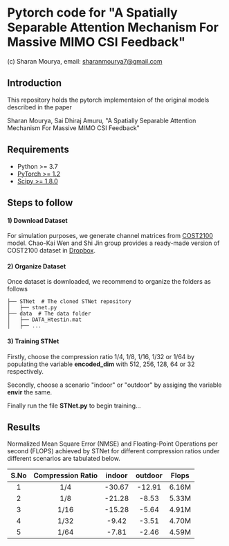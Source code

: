 # Pytorch code for "A Spatially Separable Attention Mechanism For Massive MIMO CSI Feedback"
(c) Sharan Mourya, email: sharanmourya7@gmail.com
## Introduction
This repository holds the pytorch implementaion of the original models described in the paper

Sharan Mourya, Sai Dhiraj Amuru, "A Spatially Separable Attention Mechanism For Massive MIMO CSI Feedback"

## Requirements
- Python >= 3.7
- [PyTorch >= 1.2](https://pytorch.org/get-started/locally/)
- [Scipy >= 1.8.0](https://scipy.org/install/)


## Steps to follow

#### 1) Download Dataset

For simulation purposes, we generate channel matrices from [COST2100](https://ieeexplore.ieee.org/document/6393523) model. Chao-Kai Wen and Shi Jin group provides a ready-made version of COST2100 dataset in [Dropbox](https://www.dropbox.com/sh/edla5dodnn2ocwi/AADtPCCALXPOsOwYi_rjv3bda?dl=0).

#### 2) Organize Dataset
Once dataset is downloaded, we recommend to organize the folders as follows
```
├── STNet  # The cloned STNet repository
│   ├── stnet.py
├── data  # The data folder
│   ├── DATA_Htestin.mat
│   ├── ...
```
#### 3) Training STNet
Firstly, choose the compression ratio 1/4, 1/8, 1/16, 1/32 or 1/64 by populating the variable **encoded_dim** with 512, 256, 128, 64 or 32 respectively.

Secondly, choose a scenario "indoor" or "outdoor" by assiging the variable **envir** the same.

Finally run the file **STNet.py** to begin training...

## Results
Normalized Mean Square Error (NMSE) and  Floating-Point Operations per second (FLOPS) achieved by STNet for different compression ratios under different scenarios are tabulated below. 

S.No | Compression Ratio | indoor | outdoor | Flops
:--: | :--: | :--: | :--: | :--: 
1 | 1/4 | -30.67 | -12.91 | 6.16M
2 | 1/8 | -21.28 | -8.53 | 5.33M
3 | 1/16 | -15.28 | -5.64 | 4.91M
4 | 1/32 | -9.42 | -3.51 | 4.70M
5 | 1/64 | -7.81 | -2.46 | 4.59M

